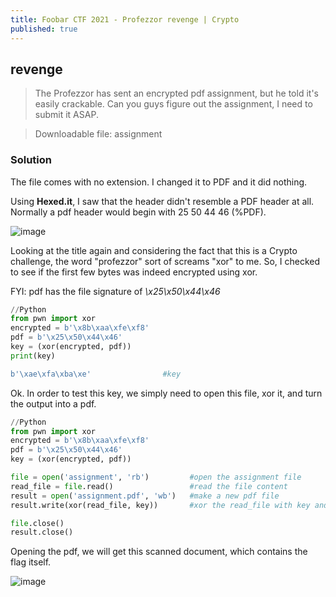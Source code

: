 ```yaml
---
title: Foobar CTF 2021 - Profezzor revenge | Crypto
published: true
---
```


## [](#header-2)revenge

> The Profezzor has sent an encrypted pdf assignment, but he told it's easily crackable. Can you guys figure out the assignment, I need to submit it ASAP.

> Downloadable file: assignment

### [](#header-3)Solution
The file comes with no extension. I changed it to PDF and it did nothing. 

Using **Hexed.it**, I saw that the header didn't resemble a PDF header at all. Normally a pdf header would begin with 25 50 44 46 (%PDF).

![image](https://user-images.githubusercontent.com/81070073/113377128-4c1ee480-9328-11eb-8f8b-275a4b60ef47.png)

Looking at the title again and considering the fact that this is a Crypto challenge, the word "profezzor" sort of screams "xor" to me. 
So, I checked to see if the first few bytes was indeed encrypted using xor.

FYI: pdf has the file signature of _\x25\x50\x44\x46_

```Python
//Python
from pwn import xor
encrypted = b'\x8b\xaa\xfe\xf8'
pdf = b'\x25\x50\x44\x46'
key = (xor(encrypted, pdf))
print(key)

b'\xae\xfa\xba\xe'                #key
```
Ok. In order to test this key, we simply need to open this file, xor it, and turn the output into a pdf.

```Python
//Python
from pwn import xor
encrypted = b'\x8b\xaa\xfe\xf8'
pdf = b'\x25\x50\x44\x46'
key = (xor(encrypted, pdf))

file = open('assignment', 'rb')         #open the assignment file
read_file = file.read()                 #read the file content
result = open('assignment.pdf', 'wb')   #make a new pdf file
result.write(xor(read_file, key))       #xor the read_file with key and write it as the new pdf file

file.close()
result.close()
```

Opening the pdf, we will get this scanned document, which contains the flag itself.

![image](https://user-images.githubusercontent.com/81070073/113378989-319b3a00-932d-11eb-9071-27f52ee7a84a.png)
